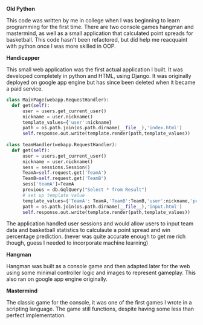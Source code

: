 <b>Old Python</b>

This code was written by me in college when I was beginning to learn programming for the first time. There are two console games hangman and mastermind, as well as a small application that calculated point spreads for basketball. This code hasn't been refactored, but did help me reacquaint with python once I was more skilled in OOP. 

<b>Handicapper</b>

This small web application was the first actual application I built. It was developed completely in python and HTML, using Django. It was originally deployed on google app engine but has since been deleted when it became a paid service. 

```Python
class MainPage(webapp.RequestHandler):
  def get(self):
      user = users.get_current_user()
      nickname = user.nickname()
      template_values={'user':nickname}
      path = os.path.join(os.path.dirname(__file__),'index.html')
      self.response.out.write(template.render(path,template_values))
 
class teamHandler(webapp.RequestHandler):
  def get(self):
      user = users.get_current_user()
      nickname = user.nickname()
      sess = sessions.Session()
      TeamA=self.request.get('TeamA')
      TeamB=self.request.get('TeamB')
      sess['teamA']=TeamA
      previous = db.GqlQuery("Select * from Result")
      # set up template value
      template_values={'TeamA': TeamA,'TeamB':TeamB,'user':nickname,'previous':previous}
      path = os.path.join(os.path.dirname(__file__),'input.html')
      self.response.out.write(template.render(path,template_values))
```
      
The application handled user sessions and would allow users to input team data and basketball statistics to calculaute a point spread and win percentage prediction. 
(never was quite accurate enough to get me rich though, guess I needed to incorporate machine learning)

<b>Hangman</b>

Hangman was built as a console game and then adapted later for the web using some minimal controller logic and images to represent gameplay. This also ran on google app engine originally. 

<b>Mastermind</b>

The classic game for the console, it was one of the first games I wrote in a scripting language. The game still functions, despite having some less than perfect implementation. 
 
